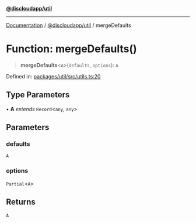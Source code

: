 [**@discloudapp/util**](../README.md)

***

[Documentation](../../../packages.md) / [@discloudapp/util](../README.md) / mergeDefaults

# Function: mergeDefaults()

> **mergeDefaults**\<`A`\>(`defaults`, `options`): `A`

Defined in: [packages/util/src/utils.ts:20](https://github.com/discloud/discloud.app/blob/8d6df0b18784d1a4408701ac8e6b9db44dbb7133/packages/util/src/utils.ts#L20)

## Type Parameters

• **A** *extends* `Record`\<`any`, `any`\>

## Parameters

### defaults

`A`

### options

`Partial`\<`A`\>

## Returns

`A`
